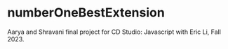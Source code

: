 # numberOneBestExtension
 Aarya and Shravani final project for CD Studio: Javascript with Eric Li, Fall 2023.
